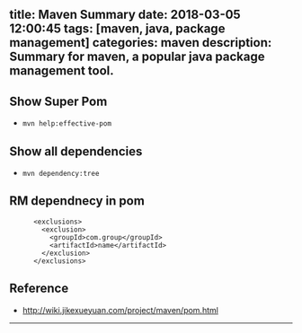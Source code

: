 title: Maven Summary
date: 2018-03-05 12:00:45
tags: [maven, java, package management]
categories: maven
description: Summary for maven, a popular java package management tool.
---

## Show Super Pom

- `mvn help:effective-pom`

## Show all dependencies

- `mvn dependency:tree`

## RM dependnecy in pom

```
      <exclusions>
        <exclusion>
          <groupId>com.group</groupId>
          <artifactId>name</artifactId>
        </exclusion>
      </exclusions>

```

## Reference

- http://wiki.jikexueyuan.com/project/maven/pom.html


---
